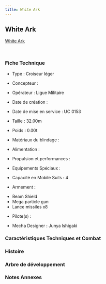 ```yaml
---
title: White Ark
---
```


White Ark
---------





[White Ark](javascript:change_image_m('images/stories/saga/vgundam/mechas/white-ark.png');)

 

### Fiche Technique


- Type : Croiseur léger
  
- Concepteur : 
  
- Opérateur : Ligue Militaire
  
- Date de création : 
  
- Date de mise en service : UC 0153
  
- Taille : 32.00m
  
- Poids : 0.00t
  
- Matériaux du blindage : 
  
- Alimentation : 
  
- Propulsion et performances : 
  
- Equipements Spéciaux :


* Capacité en Mobile Suits : 4


- Armement :


* Beam Shield
* Mega particle gun
* Lance missiles x8


- Pilote(s) : 





- Mecha Designer : Junya Ishigaki


### Caractéristiques Techniques et Combat


### Histoire


### Arbre de développement


### Notes Annexes


